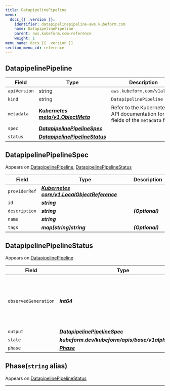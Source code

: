 ```yaml
---
title: DatapipelinePipeline
menu:
  docs_{{ .version }}:
    identifier: datapipelinepipeline-aws.kubeform.com
    name: DatapipelinePipeline
    parent: aws.kubeform.com-reference
    weight: 1
menu_name: docs_{{ .version }}
section_menu_id: reference
---
```


## DatapipelinePipeline
| Field | Type | Description |
| ------ | ----- | ----------- |
| `apiVersion` | string | `aws.kubeform.com/v1alpha1` |
|    `kind` | string | `DatapipelinePipeline` |
| `metadata` | ***[Kubernetes meta/v1.ObjectMeta](https://v1-18.docs.kubernetes.io/docs/reference/generated/kubernetes-api/v1.18/#objectmeta-v1-meta)***|Refer to the Kubernetes API documentation for the fields of the `metadata` field.|
| `spec` | ***[DatapipelinePipelineSpec](#datapipelinepipelinespec)***||
| `status` | ***[DatapipelinePipelineStatus](#datapipelinepipelinestatus)***||
## DatapipelinePipelineSpec

Appears on:[DatapipelinePipeline](#datapipelinepipeline), [DatapipelinePipelineStatus](#datapipelinepipelinestatus)

| Field | Type | Description |
| ------ | ----- | ----------- |
| `providerRef` | ***[Kubernetes core/v1.LocalObjectReference](https://v1-18.docs.kubernetes.io/docs/reference/generated/kubernetes-api/v1.18/#localobjectreference-v1-core)***||
| `id` | ***string***||
| `description` | ***string***| ***(Optional)*** |
| `name` | ***string***||
| `tags` | ***map[string]string***| ***(Optional)*** |
## DatapipelinePipelineStatus

Appears on:[DatapipelinePipeline](#datapipelinepipeline)

| Field | Type | Description |
| ------ | ----- | ----------- |
| `observedGeneration` | ***int64***| ***(Optional)*** Resource generation, which is updated on mutation by the API Server.|
| `output` | ***[DatapipelinePipelineSpec](#datapipelinepipelinespec)***| ***(Optional)*** |
| `state` | ***kubeform.dev/kubeform/apis/base/v1alpha1.State***| ***(Optional)*** |
| `phase` | ***[Phase](#phase)***| ***(Optional)*** |
## Phase(`string` alias)

Appears on:[DatapipelinePipelineStatus](#datapipelinepipelinestatus)

---
